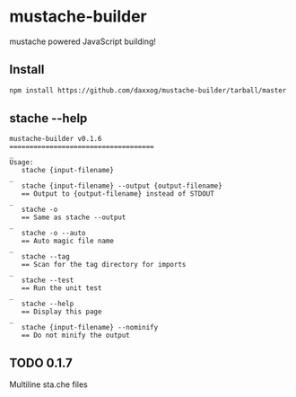 mustache-builder
================

mustache powered JavaScript building!

Install
----------------
```bash
npm install https://github.com/daxxog/mustache-builder/tarball/master
```

stache --help
----------------
```
mustache-builder v0.1.6
====================================
_
Usage:
   stache {input-filename}
_
   stache {input-filename} --output {output-filename}
   == Output to {output-filename} instead of STDOUT
_
   stache -o
   == Same as stache --output
_
   stache -o --auto
   == Auto magic file name
_
   stache --tag
   == Scan for the tag directory for imports
_
   stache --test
   == Run the unit test
_
   stache --help
   == Display this page
_
   stache {input-filename} --nominify
   == Do not minify the output
```

TODO 0.1.7
----------
Multiline sta.che files